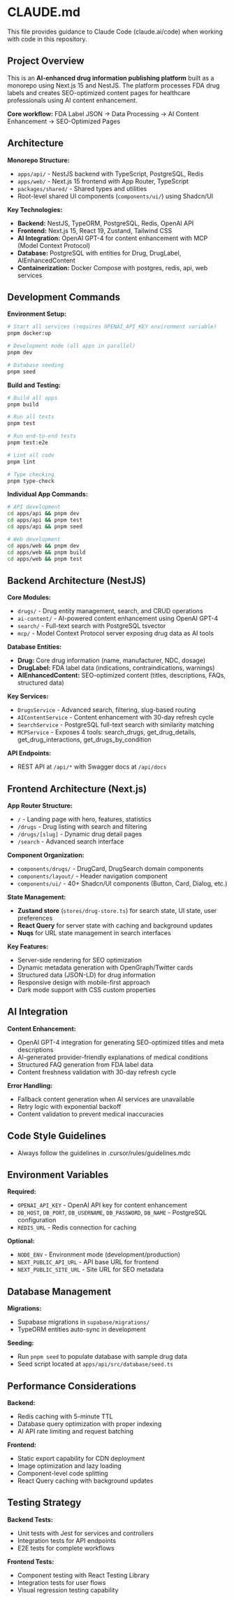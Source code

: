 # CLAUDE.md

This file provides guidance to Claude Code (claude.ai/code) when working with code in this repository.

## Project Overview

This is an **AI-enhanced drug information publishing platform** built as a monorepo using Next.js 15 and NestJS. The platform processes FDA drug labels and creates SEO-optimized content pages for healthcare professionals using AI content enhancement.

**Core workflow:** FDA Label JSON → Data Processing → AI Content Enhancement → SEO-Optimized Pages

## Architecture

**Monorepo Structure:**
- `apps/api/` - NestJS backend with TypeScript, PostgreSQL, Redis
- `apps/web/` - Next.js 15 frontend with App Router, TypeScript
- `packages/shared/` - Shared types and utilities
- Root-level shared UI components (`components/ui/`) using Shadcn/UI

**Key Technologies:**
- **Backend:** NestJS, TypeORM, PostgreSQL, Redis, OpenAI API
- **Frontend:** Next.js 15, React 19, Zustand, Tailwind CSS
- **AI Integration:** OpenAI GPT-4 for content enhancement with MCP (Model Context Protocol)
- **Database:** PostgreSQL with entities for Drug, DrugLabel, AIEnhancedContent
- **Containerization:** Docker Compose with postgres, redis, api, web services

## Development Commands

**Environment Setup:**
```bash
# Start all services (requires OPENAI_API_KEY environment variable)
pnpm docker:up

# Development mode (all apps in parallel)
pnpm dev

# Database seeding
pnpm seed
```

**Build and Testing:**
```bash
# Build all apps
pnpm build

# Run all tests
pnpm test

# Run end-to-end tests
pnpm test:e2e

# Lint all code
pnpm lint

# Type checking
pnpm type-check
```

**Individual App Commands:**
```bash
# API development
cd apps/api && pnpm dev
cd apps/api && pnpm test
cd apps/api && pnpm seed

# Web development  
cd apps/web && pnpm dev
cd apps/web && pnpm build
cd apps/web && pnpm test
```

## Backend Architecture (NestJS)

**Core Modules:**
- `drugs/` - Drug entity management, search, and CRUD operations
- `ai-content/` - AI-powered content enhancement using OpenAI GPT-4
- `search/` - Full-text search with PostgreSQL tsvector
- `mcp/` - Model Context Protocol server exposing drug data as AI tools

**Database Entities:**
- **Drug:** Core drug information (name, manufacturer, NDC, dosage)
- **DrugLabel:** FDA label data (indications, contraindications, warnings)
- **AIEnhancedContent:** SEO-optimized content (titles, descriptions, FAQs, structured data)

**Key Services:**
- `DrugsService` - Advanced search, filtering, slug-based routing
- `AIContentService` - Content enhancement with 30-day refresh cycle
- `SearchService` - PostgreSQL full-text search with similarity matching
- `MCPService` - Exposes 4 tools: search_drugs, get_drug_details, get_drug_interactions, get_drugs_by_condition

**API Endpoints:**
- REST API at `/api/*` with Swagger docs at `/api/docs`

## Frontend Architecture (Next.js)

**App Router Structure:**
- `/` - Landing page with hero, features, statistics
- `/drugs` - Drug listing with search and filtering
- `/drugs/[slug]` - Dynamic drug detail pages
- `/search` - Advanced search interface

**Component Organization:**
- `components/drugs/` - DrugCard, DrugSearch domain components
- `components/layout/` - Header navigation component
- `components/ui/` - 40+ Shadcn/UI components (Button, Card, Dialog, etc.)

**State Management:**
- **Zustand store** (`stores/drug-store.ts`) for search state, UI state, user preferences
- **React Query** for server state with caching and background updates
- **Nuqs** for URL state management in search interfaces

**Key Features:**
- Server-side rendering for SEO optimization
- Dynamic metadata generation with OpenGraph/Twitter cards
- Structured data (JSON-LD) for drug information
- Responsive design with mobile-first approach
- Dark mode support with CSS custom properties

## AI Integration

**Content Enhancement:**
- OpenAI GPT-4 integration for generating SEO-optimized titles and meta descriptions
- AI-generated provider-friendly explanations of medical conditions
- Structured FAQ generation from FDA label data
- Content freshness validation with 30-day refresh cycle

**Error Handling:**
- Fallback content generation when AI services are unavailable
- Retry logic with exponential backoff
- Content validation to prevent medical inaccuracies

## Code Style Guidelines

- Always follow the guidelines in .cursor/rules/guidelines.mdc

## Environment Variables

**Required:**
- `OPENAI_API_KEY` - OpenAI API key for content enhancement
- `DB_HOST`, `DB_PORT`, `DB_USERNAME`, `DB_PASSWORD`, `DB_NAME` - PostgreSQL configuration
- `REDIS_URL` - Redis connection for caching

**Optional:**
- `NODE_ENV` - Environment mode (development/production)
- `NEXT_PUBLIC_API_URL` - API base URL for frontend
- `NEXT_PUBLIC_SITE_URL` - Site URL for SEO metadata

## Database Management

**Migrations:**
- Supabase migrations in `supabase/migrations/`
- TypeORM entities auto-sync in development

**Seeding:**
- Run `pnpm seed` to populate database with sample drug data
- Seed script located at `apps/api/src/database/seed.ts`

## Performance Considerations

**Backend:**
- Redis caching with 5-minute TTL
- Database query optimization with proper indexing
- AI API rate limiting and request batching

**Frontend:**
- Static export capability for CDN deployment
- Image optimization and lazy loading
- Component-level code splitting
- React Query caching with background updates

## Testing Strategy

**Backend Tests:**
- Unit tests with Jest for services and controllers
- Integration tests for API endpoints
- E2E tests for complete workflows

**Frontend Tests:**
- Component testing with React Testing Library
- Integration tests for user flows
- Visual regression testing capability